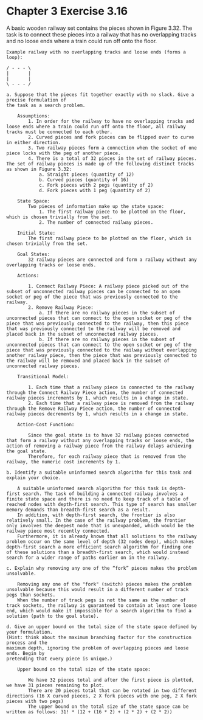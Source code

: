 # Chapter 3 Exercise 3.16

A basic wooden railway set contains the pieces shown in Figure 3.32. The task is to
connect these pieces into a railway that has no overlapping tracks and no loose ends where a
train could run off onto the floor.

    Example railway with no overlapping tracks and loose ends (forms a loop):

    / - - - \
    |       |
    |       |
    \ - - - /

    a. Suppose that the pieces fit together exactly with no slack. Give a precise formulation of
    the task as a search problem.

        Assumptions:
            1. In order for the railway to have no overlapping tracks and loose ends where a train could run off onto the floor, all railway tracks must be connected to each other.
            2. Curved pieces and fork pieces can be flipped over to curve in either direction.
            3. Two railway pieces form a connection when the socket of one piece locks with the peg of another piece.
            4. There is a total of 32 pieces in the set of railway pieces. The set of railway pieces is made up of the following distinct tracks as shown in Figure 3.32:
                a. Straight pieces (quantity of 12)
                b. Curved pieces (quantity of 16)
                c. Fork pieces with 2 pegs (quantity of 2)
                d. Fork pieces with 1 peg (quantity of 2)

        State Space: 
            Two pieces of information make up the state space:
                1. The first railway piece to be plotted on the floor, which is chosen trivially from the set.
                2. The number of connected railway pieces.
    
        Initial State: 
            The first railway piece to be plotted on the floor, which is chosen trivially from the set.
    
        Goal States: 
            32 railway pieces are connected and form a railway without any overlapping tracks or loose ends.

        Actions: 

            1. Connect Railway Piece: A railway piece picked out of the subset of unconnected railway pieces can be connected to an open socket or peg of the piece that was previously connected to the railway.
            2. Remove Railway Piece: 
                a. If there are no railway pieces in the subset of unconnected pieces that can connect to the open socket or peg of the piece that was previously connected to the railway, then this piece that was previously connected to the railway will be removed and placed back in the subset of unconnected railway pieces.
                b. If there are no railway pieces in the subset of unconnected pieces that can connect to the open socket or peg of the piece that was previously connected to the railway without overlapping another railway piece, then the piece that was previously connected to the railway will be removed and placed back in the subset of unconnected railway pieces.
        
        Transitional Model:
        
            1. Each time that a railway piece is connected to the railway through the Connect Railway Piece action, the number of connected railway pieces increments by 1, which results in a change in state.
            2. Each time that a railway piece is removed from the railway through the Remove Railway Piece action, the number of connected railway pieces decrements by 1, which results in a change in state.

        Action-Cost Function:
    
            Since the goal state is to have 32 railway pieces connected that form a railway without any overlapping tracks or loose ends, the action of removing a railway piece from the railway delays achieving the goal state.
            Therefore, for each railway piece that is removed from the railway, the numeric cost increments by 1.

    b. Identify a suitable uninformed search algorithm for this task and explain your choice.

        A suitable uninformed search algorithm for this task is depth-first search. The task of building a connected railway involves a finite state space and there is no need to keep track of a table of reached nodes with depth-first search. This type of search has smaller memory demands than breadth-first search as a result. 
        In addition, with depth-first search, the frontier is also relatively small. In the case of the railway problem, the frontier only involves the deepest node that is unexpanded, which would be the railway piece most recently connected. 
        Furthermore, it is already known that all solutions to the railway problem occur on the same level of depth (32 nodes deep), which makes depth-first search a more efficient search algorithm for finding one of these solutions than a breadth-first search, which would instead search for a wider range of paths earlier on in the railway. 

    c. Explain why removing any one of the “fork” pieces makes the problem unsolvable.

        Removing any one of the "fork" (switch) pieces makes the problem unsolvable because this would result in a different number of track pegs than sockets. 
        When the number of track pegs is not the same as the number of track sockets, the railway is guaranteed to contain at least one loose end, which would make it impossible for a search algorithm to find a solution (path to the goal state).

    d. Give an upper bound on the total size of the state space defined by your formulation.
    (Hint: think about the maximum branching factor for the construction process and the
    maximum depth, ignoring the problem of overlapping pieces and loose ends. Begin by
    pretending that every piece is unique.)

        Upper bound on the total size of the state space:
        
            We have 32 pieces total and after the first piece is plotted, we have 31 pieces remaining to plot.
            There are 20 pieces total that can be rotated in two different directions (16 X curved pieces, 2 X fork pieces with one peg, 2 X fork pieces with two pegs)
            The upper bound on the total size of the state space can be written as follows: 31! * (12 + (16 * 2) + (2 * 2) + (2 * 2))